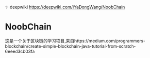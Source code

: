 ✨ deepwiki
https://deepwiki.com/iYaDongWang/NoobChain
# NoobChain
这是一个关于区块链的学习项目,来自https://medium.com/programmers-blockchain/create-simple-blockchain-java-tutorial-from-scratch-6eeed3cb03fa
